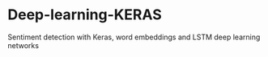 # Deep-learning-KERAS
Sentiment detection with Keras, word embeddings and LSTM deep learning networks
